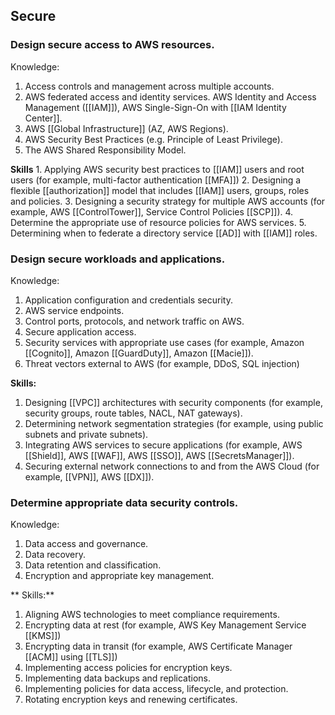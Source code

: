 ## Secure

### Design secure access to AWS resources.
Knowledge:
1. Access controls and management across multiple accounts.
2. AWS federated access and identity services. AWS Identity and Access Management ([[IAM]]), AWS Single-Sign-On with [[IAM Identity Center]].
3. AWS [[Global Infrastructure]] (AZ, AWS Regions).
4. AWS Security Best Practices (e.g. Principle of Least Privilege).
5. The AWS Shared Responsibility Model.

**Skills**
	1. Applying AWS security best practices to [[IAM]] users and root users (for example, multi-factor authentication [[MFA]])
	2. Designing a flexible [[authorization]] model that includes [[IAM]] users, groups, roles and policies.
	3. Designing a security strategy for multiple AWS accounts (for example, AWS [[ControlTower]], Service Control Policies [[SCP]]).
	4. Determine the appropriate use of resource policies for AWS services.
	5. Determining when to federate a directory service [[AD]] with [[IAM]] roles.

### Design secure workloads and applications.
Knowledge:
1. Application configuration and credentials security.
2. AWS service endpoints.
3. Control ports, protocols, and network traffic on AWS.
4. Secure application access.
5. Security services with appropriate use cases (for example, Amazon [[Cognito]], Amazon [[GuardDuty]], Amazon [[Macie]]).
6. Threat vectors external to AWS (for example, DDoS, SQL injection)

 **Skills:**
1. Designing [[VPC]] architectures with security components (for example, security groups, route tables, NACL, NAT gateways).
2. Determining network segmentation strategies (for example, using public subnets and private subnets).
3. Integrating AWS services to secure applications (for example, AWS [[Shield]], AWS [[WAF]], AWS [[SSO]], AWS [[SecretsManager]]).
4. Securing external network connections to and from the AWS Cloud (for example, [[VPN]], AWS [[DX]]).

### Determine appropriate data security controls.
Knowledge:
1. Data access and governance.
2. Data recovery.
3. Data retention and classification.
4. Encryption and appropriate key management.

** Skills:**
1. Aligning AWS technologies to meet compliance requirements.
2. Encrypting data at rest (for example, AWS Key Management Service [[KMS]])
3. Encrypting data in transit (for example, AWS Certificate Manager [[ACM]] using [[TLS]])
4. Implementing access policies for encryption keys.
5. Implementing data backups and replications.
6. Implementing policies for data access, lifecycle, and protection.
7. Rotating encryption keys and renewing certificates.
